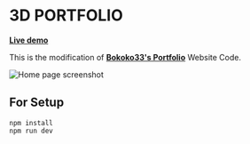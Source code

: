 # 3D PORTFOLIO

**[Live demo](https://ehtasham-al-noman-3dportfolio.vercel.app)**

This is the modification of **[Bokoko33's Portfolio](https://bokoko33.me/)** Website Code.

![Home page screenshot](public/social/screenshot.png?raw=true "Home page screenshot")

## For Setup

```
npm install
npm run dev
```
